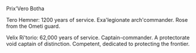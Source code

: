 Prix'Vero Botha

Tero Hemner: 1200 years of service. Exa'legionate arch'commander. Rose from the Ometi guard.

Velix Ri'torio: 62,000 years of service. Captain-commander. A protectorate void captain of distinction. Competent, dedicated to protecting the frontier.
